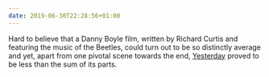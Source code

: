 ```yaml
---
date: 2019-06-30T22:28:56+01:00
---
```

Hard to believe that a Danny Boyle film, written by Richard Curtis and featuring the music of the Beetles, could turn out to be so distinctly average and yet, apart from one pivotal scene towards the end, [Yesterday](https://www.imdb.com/title/tt8079248/) proved to be less than the sum of its parts.